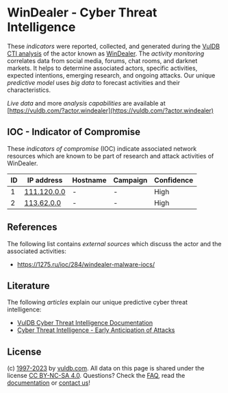 # WinDealer - Cyber Threat Intelligence

These _indicators_ were reported, collected, and generated during the [VulDB CTI analysis](https://vuldb.com/?kb.cti) of the actor known as [WinDealer](https://vuldb.com/?actor.windealer). The _activity monitoring_ correlates data from social media, forums, chat rooms, and darknet markets. It helps to determine associated actors, specific activities, expected intentions, emerging research, and ongoing attacks. Our unique _predictive model_ uses _big data_ to forecast activities and their characteristics.

_Live data_ and more _analysis capabilities_ are available at [https://vuldb.com/?actor.windealer](https://vuldb.com/?actor.windealer)

## IOC - Indicator of Compromise

These _indicators of compromise_ (IOC) indicate associated network resources which are known to be part of research and attack activities of WinDealer.

ID | IP address | Hostname | Campaign | Confidence
-- | ---------- | -------- | -------- | ----------
1 | [111.120.0.0](https://vuldb.com/?ip.111.120.0.0) | - | - | High
2 | [113.62.0.0](https://vuldb.com/?ip.113.62.0.0) | - | - | High

## References

The following list contains _external sources_ which discuss the actor and the associated activities:

* https://1275.ru/ioc/284/windealer-malware-iocs/

## Literature

The following _articles_ explain our unique predictive cyber threat intelligence:

* [VulDB Cyber Threat Intelligence Documentation](https://vuldb.com/?kb.cti)
* [Cyber Threat Intelligence - Early Anticipation of Attacks](https://www.scip.ch/en/?labs.20201022)

## License

(c) [1997-2023](https://vuldb.com/?kb.changelog) by [vuldb.com](https://vuldb.com/?kb.about). All data on this page is shared under the license [CC BY-NC-SA 4.0](https://creativecommons.org/licenses/by-nc-sa/4.0/). Questions? Check the [FAQ](https://vuldb.com/?kb.faq), read the [documentation](https://vuldb.com/?kb) or [contact us](https://vuldb.com/?contact)!

